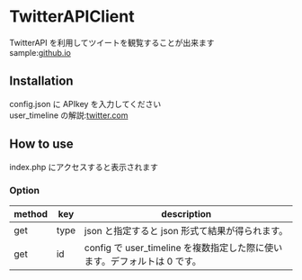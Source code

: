 # TwitterAPIClient

TwitterAPI を利用してツイートを観覧することが出来ます<br>
sample:[github.io](https://fa0311.github.io/TwitterAPIClient/sample/sample.html "github.io")

## Installation

config.json に APIkey を入力してください<br>
user_timeline の解説:[twitter.com](https://developer.twitter.com/en/docs/twitter-api/v1/tweets/timelines/api-reference/get-statuses-user_timeline "twitter.com")

## How to use

index.php にアクセスすると表示されます<br>

### Option

| method | key  | description                                                               |
| ------ | ---- | ------------------------------------------------------------------------- |
| get    | type | json と指定すると json 形式て結果が得られます。                           |
| get    | id   | config で user_timeline を複数指定した際に使います。デフォルトは 0 です。 |
